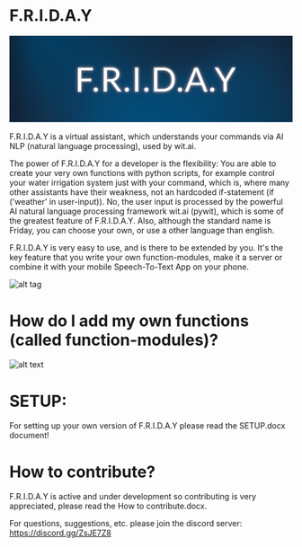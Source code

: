 # F.R.I.D.A.Y

![alt tag](/Images/Logo.png) 

F.R.I.D.A.Y is a virtual assistant, which understands your commands via AI NLP (natural language processing), used by wit.ai.

The power of F.R.I.D.A.Y for a developer is the flexibility: You are able to create your very own functions with python scripts, for example control your water irrigation system just with your command, which is, where many other assistants have their weakness, not an hardcoded if-statement (if ('weather' in user-input)). No, the user input is processed by the powerful AI natural language processing framework wit.ai (pywit), which is some of the greatest feature of F.R.I.D.A.Y. Also, although the standard name is Friday, you can choose your own, or use a other language than english.

F.R.I.D.A.Y is very easy to use, and is there to be extended by you. It's the key feature that you write your own function-modules, make it a server or combine it with your mobile Speech-To-Text App on your phone.

![alt tag](https://github.com/Tristi-X/F.R.I.D.A.Y/blob/master/Images/Example%20Screenshot.png)

# How do I add my own functions (called function-modules)?

![alt text](https://github.com/Tristi-X/F.R.I.D.A.Y/blob/master/Images/Explaining/function-module%20process/function_module_process.png)

# SETUP:

For setting up your own version of F.R.I.D.A.Y please read the SETUP.docx document!

# How to contribute?

F.R.I.D.A.Y is active and under development so contributing is very appreciated, please read the How to contribute.docx.

For questions, suggestions, etc. please join the discord server: https://discord.gg/ZsJE7Z8
